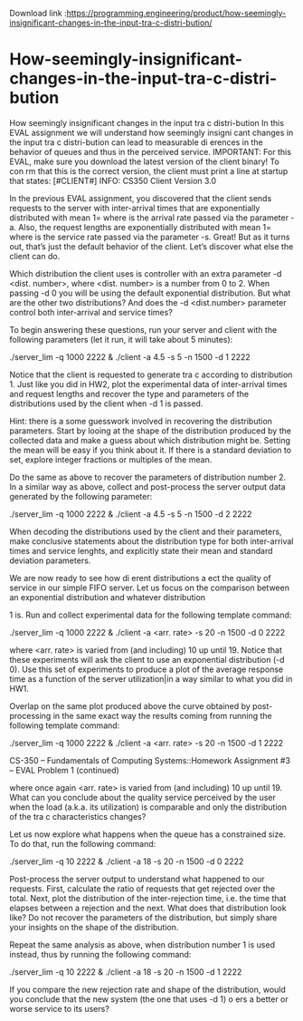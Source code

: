 Download link :https://programming.engineering/product/how-seemingly-insignificant-changes-in-the-input-tra-c-distri-bution/


# How-seemingly-insignificant-changes-in-the-input-tra-c-distri-bution
How seemingly insignificant changes in the input tra c distri-bution
In this EVAL assignment we will understand how seemingly insigni cant changes in the input tra c distri-bution can lead to measurable di erences in the behavior of queues and thus in the perceived service. IMPORTANT: For this EVAL, make sure you download the latest version of the client binary! To con rm that this is the correct version, the client must print a line at startup that states: [#CLIENT#] INFO: CS350 Client Version 3.0

In the previous EVAL assignment, you discovered that the client sends requests to the server with inter-arrival times that are exponentially distributed with mean 1= where is the arrival rate passed via the parameter -a. Also, the request lengths are exponentially distributed with mean 1= where is the service rate passed via the parameter -s. Great! But as it turns out, that’s just the default behavior of the client. Let’s discover what else the client can do.

Which distribution the client uses is controller with an extra parameter -d <dist. number>, where <dist. number> is a number from 0 to 2. When passing -d 0 you will be using the default exponential distribution. But what are the other two distributions? And does the -d <dist.number> parameter control both inter-arrival and service times?

To begin answering these questions, run your server and client with the following parameters (let it run, it will take about 5 minutes):

./server_lim -q 1000 2222 & ./client -a 4.5 -s 5 -n 1500 -d 1 2222

Notice that the client is requested to generate tra c according to distribution 1. Just like you did in HW2, plot the experimental data of inter-arrival times and request lengths and recover the type and parameters of the distributions used by the client when -d 1 is passed.

Hint: there is a some guesswork involved in recovering the distribution parameters. Start by looing at the shape of the distribution produced by the collected data and make a guess about which distribution might be. Setting the mean will be easy if you think about it. If there is a standard deviation to set, explore integer fractions or multiples of the mean.

Do the same as above to recover the parameters of distribution number 2. In a similar way as above, collect and post-process the server output data generated by the following parameter:

./server_lim -q 1000 2222 & ./client -a 4.5 -s 5 -n 1500 -d 2 2222

When decoding the distributions used by the client and their parameters, make conclusive statements about the distribution type for both inter-arrival times and service lenghts, and explicitly state their mean and standard deviation parameters.

We are now ready to see how di erent distributions a ect the quality of service in our simple FIFO server. Let us focus on the comparison between an exponential distribution and whatever distribution

1 is. Run and collect experimental data for the following template command:

./server_lim -q 1000 2222 & ./client -a <arr. rate> -s 20 -n 1500 -d 0 2222

where <arr. rate> is varied from (and including) 10 up until 19. Notice that these experiments will ask the client to use an exponential distribution (-d 0). Use this set of experiments to produce a plot of the average response time as a function of the server utilization|in a way similar to what you did in HW1.

Overlap on the same plot produced above the curve obtained by post-processing in the same exact way the results coming from running the following template command:

./server_lim -q 1000 2222 & ./client -a <arr. rate> -s 20 -n 1500 -d 1 2222

CS-350 – Fundamentals of Computing Systems::Homework Assignment #3 – EVAL Problem 1 (continued)

where once again <arr. rate> is varied from (and including) 10 up until 19. What can you conclude about the quality service perceived by the user when the load (a.k.a. its utilization) is comparable and only the distribution of the tra c characteristics changes?

Let us now explore what happens when the queue has a constrained size. To do that, run the following command:

./server_lim -q 10 2222 & ./client -a 18 -s 20 -n 1500 -d 0 2222

Post-process the server output to understand what happened to our requests. First, calculate the ratio of requests that get rejected over the total. Next, plot the distribution of the inter-rejection time, i.e. the time that elapses between a rejection and the next. What does that distribution look like? Do not recover the parameters of the distribution, but simply share your insights on the shape of the distribution.

Repeat the same analysis as above, when distribution number 1 is used instead, thus by running the following command:

./server_lim -q 10 2222 & ./client -a 18 -s 20 -n 1500 -d 1 2222

If you compare the new rejection rate and shape of the distribution, would you conclude that the new system (the one that uses -d 1) o ers a better or worse service to its users?

